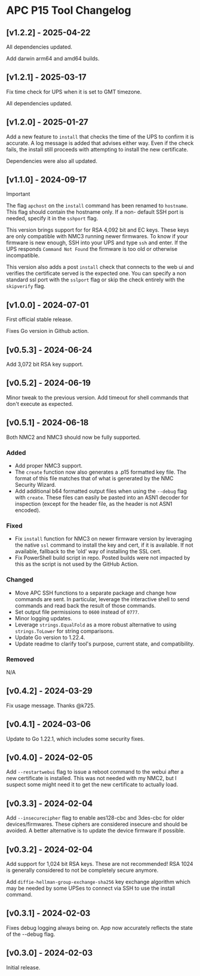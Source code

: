 # APC P15 Tool Changelog

## [v1.2.2] - 2025-04-22

All dependencies updated.

Add darwin arm64 and amd64 builds.


## [v1.2.1] - 2025-03-17

Fix time check for UPS when it is set to GMT timezone.

All dependencies updated.


## [v1.2.0] - 2025-01-27

Add a new feature to `install` that checks the time of the UPS to confirm
it is accurate. A log message is added that advises either way. Even if
the check fails, the install still proceeds with attempting to install
the new certificate.

Dependencies were also all updated.


## [v1.1.0] - 2024-09-17

> [!IMPORTANT]
> The flag `apchost` on the `install` command has been renamed to
> `hostname`. This flag should contain the hostname only. If a non-
> default SSH port is needed, specify it in the `sshport` flag.

This version brings support for for RSA 4,092 bit and EC keys. These 
keys are only compatible with NMC3 running newer firmwares. To know 
if your firmware is new enough, SSH into your UPS and type `ssh` and enter.
If the UPS responds `Command Not Found` the firmware is too old or
otherwise incompatible.

This version also adds a post `install` check that connects to the web
ui and verifies the certificate served is the expected one. You can
specify a non standard ssl port with the `sslport` flag or skip the check
entirely with the `skipverify` flag.


## [v1.0.0] - 2024-07-01

First official stable release.

Fixes Go version in Github action.


## [v0.5.3] - 2024-06-24

Add 3,072 bit RSA key support.


## [v0.5.2] - 2024-06-19

Minor tweak to the previous version. Add timeout for shell
commands that don't execute as expected.


## [v0.5.1] - 2024-06-18

Both NMC2 and NMC3 should now be fully supported.

### Added
- Add proper NMC3 support. 
- The `create` function now also generates a .p15 formatted key file.
  The format of this file matches that of what is generated by the NMC 
  Security Wizard.
- Add additional b64 formatted output files when using the `--debug`
  flag with `create`. These files can easily be pasted into an ASN1 
  decoder for inspection (except for the header file, as the header is
  not ASN1 encoded).

### Fixed
- Fix `install` function for NMC3 on newer firmware version by 
  leveraging the native `ssl` command to install the key and cert, if
  it is available. If not available, fallback to the 'old' way of
  installing the SSL cert.
- Fix PowerShell build script in repo. Posted builds were not impacted
  by this as the script is not used by the GitHub Action.

### Changed
- Move APC SSH functions to a separate package and change how commands
  are sent. In particular, leverage the interactive shell to send
  commands and read back the result of those commands.
- Set output file permissions to `0600` instead of `0777`.
- Minor logging updates.
- Leverage `strings.EqualFold` as a more robust alternative to using
  `strings.ToLower` for string comparisons.
- Update Go version to 1.22.4.
- Update readme to clarify tool's purpose, current state, and 
  compatibility.

### Removed
N/A


## [v0.4.2] - 2024-03-29

Fix usage message. Thanks @k725.


## [v0.4.1] - 2024-03-06

Update to Go 1.22.1, which includes some security fixes.


## [v0.4.0] - 2024-02-05

Add `--restartwebui` flag to issue a reboot command to the webui
after a new certificate is installed. This was not needed with
my NMC2, but I suspect some might need it to get the new certificate
to actually load.


## [v0.3.3] - 2024-02-04

Add `--insecurecipher` flag to enable aes128-cbc and 3des-cbc for
older devices/firmwares. These ciphers are considered insecure and
should be avoided. A better alternative is to update the device
firmware if possible.


## [v0.3.2] - 2024-02-04

Add support for 1,024 bit RSA keys. These are not recommended! RSA
1024 is generally considered to not be completely secure anymore.

Add `diffie-hellman-group-exchange-sha256` key exchange algorithm
which may be needed by some UPSes to connect via SSH to use the
install command.


## [v0.3.1] - 2024-02-03

Fixes debug logging always being on. App now accurately reflects
the state of the --debug flag.


## [v0.3.0] - 2024-02-03

Initial release.
